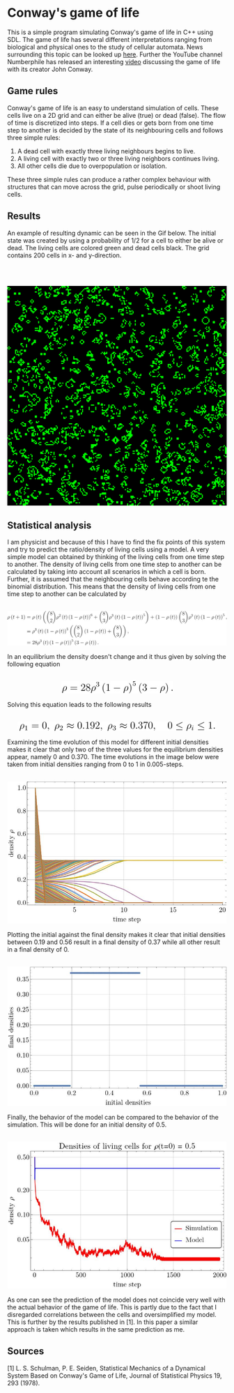 # Conway's game of life

This is a simple program simulating Conway's game of life in C++ using SDL. The game of life has several
different interpretations ranging from biological and physical ones to the study of cellular automata. News surrounding
this topic can be looked up [here](https://www.conwaylife.com/). Further the YouTube channel Numberphile has released
an interesting [video](https://www.youtube.com/watch?v=R9Plq-D1gEk) discussing the game of life with its creator John
Conway.

## Game rules

Conway's game of life is an easy to understand simulation of cells. These cells live on a 2D grid and can either be
alive (true) or dead (false). The flow of time is discretized into steps. If a cell dies or gets born from one time
step to another is decided by the state of its neighbouring cells and follows three simple rules:

1. A dead cell with exactly three living neighbours begins to live.
2. A living cell with exactly two or three living neighbors continues living.
3. All other cells die due to overpopulation or isolation.

These three simple rules can produce a rather complex behaviour with structures that can move across the grid, pulse
periodically or shoot living cells.

## Results

An example of resulting dynamic can be seen in the Gif below. The initial state was created by using a probability of
1/2 for a cell to either be alive or dead. The living cells are colored green and dead cells black.
The grid contains 200 cells in x- and y-direction. 

<br>
    <br>
        <p align="center">
            <img src=/doc/game_of_life.gif>
        </p>

## Statistical analysis

I am physicist and because of this I have to find the fix points of this system and try to predict the ratio/density
of living cells using a model. A very simple model can obtained by thinking of the living cells from one time step to
another. The density of living cells from one time step to another can be calculated by taking into account all
scenarios in which a cell is born. Further, it is assumed that the neighbouring cells behave according te the binomial
distribution. This means that the density of living cells from one time step to another can be calculated by
<br>
    <br>
        <p align="center">
            <img src=/doc/binomial_model.jpeg>
        </p>
In an equilibrium the density doesn't change and it thus given by solving the following equation
<br>
    <br>
        <p align="center">
            <img src=/doc/equilibrium_equation.jpeg>
        </p>
Solving this equation leads to the following results
<br>
    <br>
        <p align="center">
            <img src=/doc/density_solutions.jpeg>
        </p>
Examining the time evolution of this model for different initial densities makes it clear that only two of the three
values for the equilibrium densities appear, namely 0 and 0.370. The time evolutions in the image below were taken from
initial densities ranging from 0 to 1 in 0.005-steps.
<br>
    <br>
        <p align="center">
            <img src=/doc/timestep_density_plot.jpeg>
    </p>
Plotting the initial against the final density makes it clear that initial densities between 0.19 and 0.56 result in
a final density of 0.37 while all other result in a final density of 0.
<br>
    <br>
        <p align="center">
            <img src=/doc/predicted_densities.jpeg>
        </p>
Finally, the behavior of the model can be compared to the behavior of the simulation. This will be done for an initial
density of 0.5.
<br>
    <br>
        <p align="center">
            <img src=/doc/timestep_vs_density.jpeg>
        </p>
As one can see the prediction of the model does not coincide very well with the actual behavior of the game of life.
This is partly due to the fact that I disregarded correlations between the cells and oversimplified my model. This is
further by the results published in [1]. In this paper a similar approach is taken which results in the same prediction
as me.

## Sources

[1]     L. S. Schulman, P. E. Seiden, Statistical Mechanics of a Dynamical System Based on Conway's Game of Life,
Journal of Statistical Physics 19, 293 (1978).
